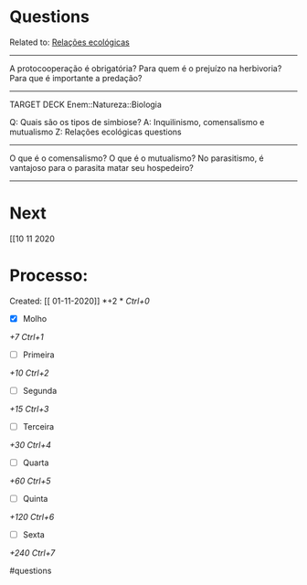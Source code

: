 # Questions
Related to: [Relações ecológicas](Rela%C3%A7%C3%B5es%20ecol%C3%B3gicas.md)

---

A protocooperação é obrigatória?
Para quem é o prejuízo na herbivoria?
Para que é importante a predação?

---

TARGET DECK
Enem::Natureza::Biologia

Q: Quais são os tipos de simbiose?
A: Inquilinismo, comensalismo e mutualismo
Z: Relações ecológicas questions
<!--ID: 1604426206172-->

---

O que é o comensalismo?
O que é o mutualismo?
No parasitismo, é vantajoso para o parasita matar seu hospedeiro?

---
# Next
[[10 11 2020
# Processo:
Created: [[ 01-11-2020]]
*+2 *  *Ctrl+0*
- [x] Molho  

*+7*  *Ctrl+1*

- [ ] Primeira 

*+10*  *Ctrl+2*

- [ ] Segunda

*+15*  *Ctrl+3*

- [ ] Terceira 

*+30*  *Ctrl+4*

- [ ] Quarta 

*+60*  *Ctrl+5*

- [ ] Quinta 

*+120*  *Ctrl+6*

- [ ] Sexta 

*+240*  *Ctrl+7*


#questions